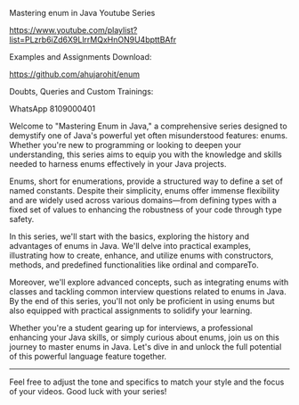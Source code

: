 Mastering enum in Java Youtube Series

https://www.youtube.com/playlist?list=PLzrb6iZd6X9LlrrMQxHnON9U4bpttBAfr

Examples and Assignments Download: 

https://github.com/ahujarohit/enum

Doubts, Queries and Custom Trainings: 

WhatsApp 8109000401

Welcome to "Mastering Enum in Java," a comprehensive series designed to demystify one of Java's powerful yet often misunderstood features: enums. Whether you're new to programming or looking to deepen your understanding, this series aims to equip you with the knowledge and skills needed to harness enums effectively in your Java projects.

Enums, short for enumerations, provide a structured way to define a set of named constants. Despite their simplicity, enums offer immense flexibility and are widely used across various domains—from defining types with a fixed set of values to enhancing the robustness of your code through type safety.

In this series, we'll start with the basics, exploring the history and advantages of enums in Java. We'll delve into practical examples, illustrating how to create, enhance, and utilize enums with constructors, methods, and predefined functionalities like ordinal and compareTo.

Moreover, we'll explore advanced concepts, such as integrating enums with classes and tackling common interview questions related to enums in Java. By the end of this series, you'll not only be proficient in using enums but also equipped with practical assignments to solidify your learning.

Whether you're a student gearing up for interviews, a professional enhancing your Java skills, or simply curious about enums, join us on this journey to master enums in Java. Let's dive in and unlock the full potential of this powerful language feature together.

---

Feel free to adjust the tone and specifics to match your style and the focus of your videos. Good luck with your series!

